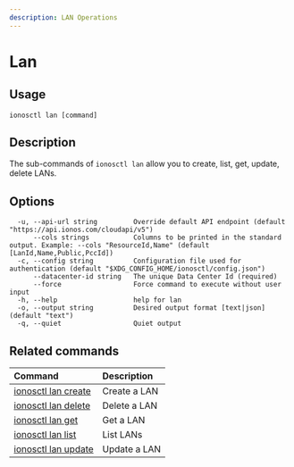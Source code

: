 ```yaml
---
description: LAN Operations
---
```


# Lan

## Usage

```text
ionosctl lan [command]
```

## Description

The sub-commands of `ionosctl lan` allow you to create, list, get, update, delete LANs.

## Options

```text
  -u, --api-url string         Override default API endpoint (default "https://api.ionos.com/cloudapi/v5")
      --cols strings           Columns to be printed in the standard output. Example: --cols "ResourceId,Name" (default [LanId,Name,Public,PccId])
  -c, --config string          Configuration file used for authentication (default "$XDG_CONFIG_HOME/ionosctl/config.json")
      --datacenter-id string   The unique Data Center Id (required)
      --force                  Force command to execute without user input
  -h, --help                   help for lan
  -o, --output string          Desired output format [text|json] (default "text")
  -q, --quiet                  Quiet output
```

## Related commands

| Command | Description |
| :--- | :--- |
| [ionosctl lan create](create.md) | Create a LAN |
| [ionosctl lan delete](delete.md) | Delete a LAN |
| [ionosctl lan get](get.md) | Get a LAN |
| [ionosctl lan list](list.md) | List LANs |
| [ionosctl lan update](update.md) | Update a LAN |

